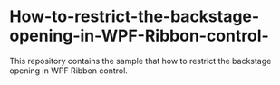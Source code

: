 # How-to-restrict-the-backstage-opening-in-WPF-Ribbon-control-
This repository contains the sample that how to restrict the backstage opening in WPF Ribbon control.
